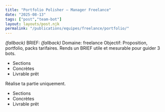```yaml
---
title: "Portfolio Polisher — Manager Freelance"
date: "2025-08-13"
tags: ["post","team-bot"]
layout: layouts/post.njk
permalink: "/publications/equipes/freelance/portfolio/"
---
```

*(fallback)* BRIEF:
*(fallback)* Domaine: freelance
Objectif: Proposition, portfolio, packs tarifaires.
Rends un BRIEF utile et mesurable pour guider 3 bots.

- Sections
- Concrètes
- Livrable prêt

Réalise ta partie uniquement.

- Sections
- Concrètes
- Livrable prêt
